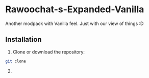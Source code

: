 # Rawoochat-s-Expanded-Vanilla
Another modpack with Vanilla feel. Just with our view of things :D
## Installation
1) Clone or download the repository:
  ```bash
  git clone 
  ```
2) 
